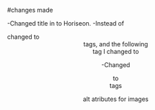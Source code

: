 #changes made

-Changed title in <head> to Horiseon.
-Instead of <div class="header"> changed to <header> tags, and the following <div> tag I changed to <nav>

-Changed <div class="footer"> to <footer> tags

alt atributes for images
